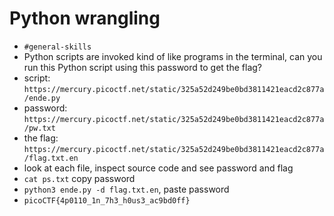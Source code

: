 

# Python wrangling

- `#general-skills`
- Python scripts are invoked kind of like programs in the terminal, can you run this Python script using this password to get the flag?
- script: `https://mercury.picoctf.net/static/325a52d249be0bd3811421eacd2c877a/ende.py`
- password: `https://mercury.picoctf.net/static/325a52d249be0bd3811421eacd2c877a/pw.txt`
- the flag: `https://mercury.picoctf.net/static/325a52d249be0bd3811421eacd2c877a/flag.txt.en`
- look at each file, inspect source code and see password and flag
- `cat ps.txt` copy password
- `python3 ende.py -d flag.txt.en`, paste password
- `picoCTF{4p0110_1n_7h3_h0us3_ac9bd0ff}` 